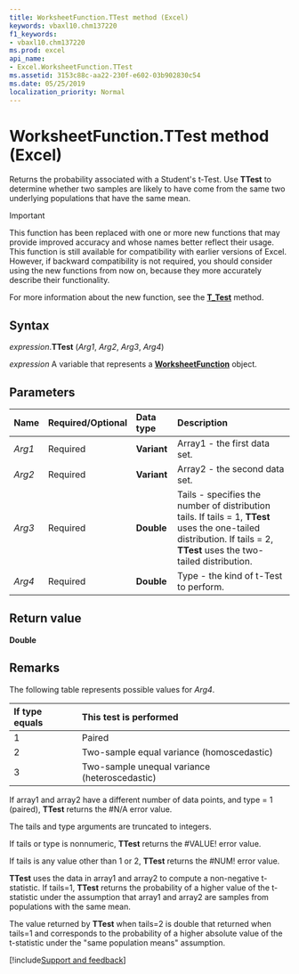```yaml
---
title: WorksheetFunction.TTest method (Excel)
keywords: vbaxl10.chm137220
f1_keywords:
- vbaxl10.chm137220
ms.prod: excel
api_name:
- Excel.WorksheetFunction.TTest
ms.assetid: 3153c88c-aa22-230f-e602-03b902830c54
ms.date: 05/25/2019
localization_priority: Normal
---
```



# WorksheetFunction.TTest method (Excel)

Returns the probability associated with a Student's t-Test. Use **TTest** to determine whether two samples are likely to have come from the same two underlying populations that have the same mean.

> [!IMPORTANT] 
> This function has been replaced with one or more new functions that may provide improved accuracy and whose names better reflect their usage. This function is still available for compatibility with earlier versions of Excel. However, if backward compatibility is not required, you should consider using the new functions from now on, because they more accurately describe their functionality.
> 
> For more information about the new function, see the **[T_Test](Excel.WorksheetFunction.T_Test.md)** method.


## Syntax

_expression_.**TTest** (_Arg1_, _Arg2_, _Arg3_, _Arg4_)

_expression_ A variable that represents a **[WorksheetFunction](Excel.WorksheetFunction.md)** object.


## Parameters

|Name|Required/Optional|Data type|Description|
|:-----|:-----|:-----|:-----|
| _Arg1_|Required| **Variant**|Array1 - the first data set.|
| _Arg2_|Required| **Variant**|Array2 - the second data set.|
| _Arg3_|Required| **Double**|Tails - specifies the number of distribution tails. If tails = 1, **TTest** uses the one-tailed distribution. If tails = 2, **TTest** uses the two-tailed distribution.|
| _Arg4_|Required| **Double**|Type - the kind of t-Test to perform.|

## Return value

**Double**


## Remarks

The following table represents possible values for _Arg4_.

|If type equals|This test is performed|
|:-----|:-----|
|1|Paired|
|2|Two-sample equal variance (homoscedastic)|
|3|Two-sample unequal variance (heteroscedastic)|

If array1 and array2 have a different number of data points, and type = 1 (paired), **TTest** returns the #N/A error value.
    
The tails and type arguments are truncated to integers.
    
If tails or type is nonnumeric, **TTest** returns the #VALUE! error value.
    
If tails is any value other than 1 or 2, **TTest** returns the #NUM! error value.
    
**TTest** uses the data in array1 and array2 to compute a non-negative t-statistic. If tails=1, **TTest** returns the probability of a higher value of the t-statistic under the assumption that array1 and array2 are samples from populations with the same mean. 

The value returned by **TTest** when tails=2 is double that returned when tails=1 and corresponds to the probability of a higher absolute value of the t-statistic under the "same population means" assumption.
    



[!include[Support and feedback](~/includes/feedback-boilerplate.md)]